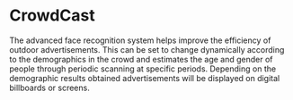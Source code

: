 <h1> CrowdCast </h1>
The advanced face recognition system helps improve the efficiency of outdoor advertisements. 
This can be set to change dynamically according to the demographics in the crowd and 
estimates the age and gender of people through periodic scanning at specific periods. 
Depending on the demographic results obtained advertisements will be displayed on digital 
billboards or screens.
